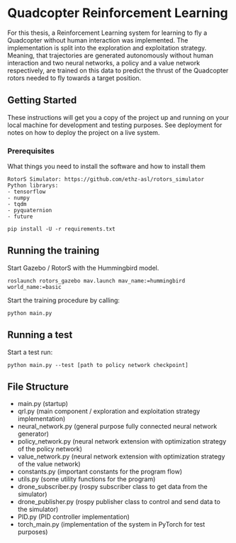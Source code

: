 # Quadcopter Reinforcement Learning

For this thesis, a Reinforcement Learning system for learning to fly
a Quadcopter without human interaction was implemented. The implementation is
split into the exploration and exploitation strategy. Meaning, that trajectories
are generated autonomously without human interaction and two neural networks,
a policy and a value network respectively, are trained on this data to predict
the thrust of the Quadcopter rotors needed to fly towards a target position.

## Getting Started

These instructions will get you a copy of the project up and running on your
local machine for development and testing purposes. See deployment for notes on
how to deploy the project on a live system.

### Prerequisites

What things you need to install the software and how to install them

```
RotorS Simulator: https://github.com/ethz-asl/rotors_simulator
Python librarys:
- tensorflow
- numpy
- tqdm
- pyquaternion
- future

pip install -U -r requirements.txt

```

## Running the training

Start Gazebo / RotorS with the Hummingbird model.

```
roslaunch rotors_gazebo mav.launch mav_name:=hummingbird world_name:=basic
```

Start the training procedure by calling:

```
python main.py
```

## Running a test

Start a test run:

```
python main.py --test [path to policy network checkpoint]
```

## File Structure
- main.py (startup)
- qrl.py (main component / exploration and exploitation strategy implementation)
- neural_network.py (general purpose fully connected neural network generator)
- policy_network.py (neural network extension with optimization strategy of the policy network)
- value_network.py (neural network extension with optimization strategy of the value network)
- constants.py (important constants for the program flow)
- utils.py (some utility functions for the program)
- drone_subscriber.py (rospy subscriber class to get data from the simulator)
- drone_publisher.py (rospy publisher class to control and send data to the simulator)
- PID.py (PID controller implementation)
- torch_main.py (implementation of the system in PyTorch for test purposes)
